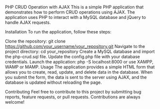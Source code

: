 PHP CRUD Operation with AJAX
This is a simple PHP application that demonstrates how to perform CRUD operations using AJAX. The application uses PHP to interact with a MySQL database and jQuery to handle AJAX requests.

Installation
To run the application, follow these steps:

Clone the repository: git clone https://github.com/your_username/your_repository.git
Navigate to the project directory: cd your_repository
Create a MySQL database and import the php-crud.sql file.
Update the config.php file with your database credentials.
Launch the application: php -S localhost:8000 or use XAMPP, WAMP or MAMP.
Usage
The application provides a simple HTML form that allows you to create, read, update, and delete data in the database. When you submit the form, the data is sent to the server using AJAX, and the database is updated without reloading the page.

Contributing
Feel free to contribute to this project by submitting bug reports, feature requests, or pull requests. Contributions are always welcome!
